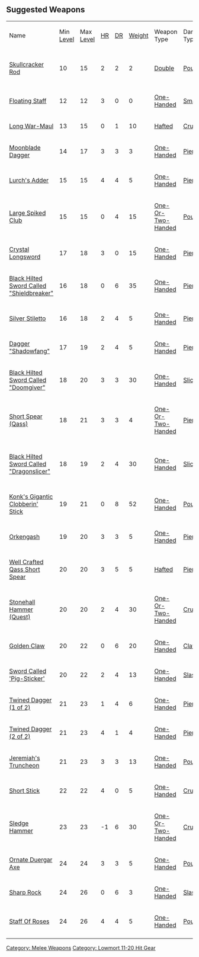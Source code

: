 ## Suggested Weapons

<table>
<tbody>
<tr class="odd">
<td><p>Name</p></td>
<td><p>Min<br />
<a href="Object_Level" title="wikilink">Level</a><br />
</p></td>
<td><p>Max<br />
<a href="Object_Level" title="wikilink">Level</a><br />
</p></td>
<td><p><a href="Hit_Roll" title="wikilink">HR</a><br />
</p></td>
<td><p><a href="Damage_Roll" title="wikilink">DR</a><br />
</p></td>
<td><p><a href="Object_Weight" title="wikilink">Weight</a><br />
</p></td>
<td><p>Weapon Type</p></td>
<td><p>Damage Type<br />
</p></td>
<td><p>Notes</p></td>
</tr>
<tr class="even">
<td><p><a href="Skullcracker_Rod" title="wikilink">Skullcracker
Rod</a></p></td>
<td><p>10</p></td>
<td><p>15</p></td>
<td><p>2</p></td>
<td><p>2</p></td>
<td><p>2</p></td>
<td><p><a href=":Category:Double_Weapons"
title="wikilink">Double</a></p></td>
<td><p><a href=":Category:Melee_Weapons_That_Pound"
title="wikilink">Pounding</a></p></td>
<td><p>Midgaard weaponsmith sells</p></td>
</tr>
<tr class="odd">
<td><p><a href="Floating_Staff" title="wikilink">Floating
Staff</a></p></td>
<td><p>12</p></td>
<td><p>12</p></td>
<td><p>3</p></td>
<td><p>0</p></td>
<td><p>0</p></td>
<td><p><a href=":Category:Standard_One-Handed_Weapons"
title="wikilink">One-Handed</a></p></td>
<td><p><a href=":Category:Melee_Weapons_That_Smack"
title="wikilink">Smacking</a></p></td>
<td></td>
</tr>
<tr class="even">
<td><p><a href="Long_War-Maul" title="wikilink">Long
War-Maul</a></p></td>
<td><p>13</p></td>
<td><p>15</p></td>
<td><p>0</p></td>
<td><p>1</p></td>
<td><p>10</p></td>
<td><p><a href=":Category:Hafted_Weapons"
title="wikilink">Hafted</a></p></td>
<td><p><a href=":Category:Melee_Weapons_That_Crush"
title="wikilink">Crushing</a></p></td>
<td></td>
</tr>
<tr class="odd">
<td><p><a href="Moonblade_Dagger" title="wikilink">Moonblade
Dagger</a></p></td>
<td><p>14</p></td>
<td><p>17</p></td>
<td><p>3</p></td>
<td><p>3</p></td>
<td><p>3</p></td>
<td><p><a href=":Category:Standard_One-Handed_Weapons"
title="wikilink">One-Handed</a></p></td>
<td><p><a href=":Category:Melee_Weapons_That_Pierce"
title="wikilink">Piercing</a></p></td>
<td></td>
</tr>
<tr class="even">
<td><p><a href="Lurch&#39;s_Adder" title="wikilink">Lurch's
Adder</a></p></td>
<td><p>15</p></td>
<td><p>15</p></td>
<td><p>4</p></td>
<td><p>4</p></td>
<td><p>5</p></td>
<td><p><a href=":Category:Standard_One-Handed_Weapons"
title="wikilink">One-Handed</a></p></td>
<td><p><a href=":Category:Melee_Weapons_That_Pierce"
title="wikilink">Piercing</a></p></td>
<td><p>Manifest item.</p></td>
</tr>
<tr class="odd">
<td><p><a href="Large_Spiked_Club" title="wikilink">Large Spiked
Club</a></p></td>
<td><p>15</p></td>
<td><p>15</p></td>
<td><p>0</p></td>
<td><p>4</p></td>
<td><p>15</p></td>
<td><p><a href=":Category:Standard_One-Or-Two-Handed_Weapons"
title="wikilink">One-Or-Two-Handed</a></p></td>
<td><p><a href=":Category:Melee_Weapons_That_Pound"
title="wikilink">Pounding</a></p></td>
<td><p><a href="Anti-Good_Flag" title="wikilink">anti-good</a></p></td>
</tr>
<tr class="even">
<td><p><a href="Crystal_Longsword" title="wikilink">Crystal
Longsword</a></p></td>
<td><p>17</p></td>
<td><p>18</p></td>
<td><p>3</p></td>
<td><p>0</p></td>
<td><p>15</p></td>
<td><p><a href=":Category:_Standard_One-Handed_Weapons"
title="wikilink">One-Handed</a></p></td>
<td><p><a href=":Category:_Melee_Weapons_That_Pierce"
title="wikilink">Piercing</a></p></td>
<td><p><a href="Invis_Flag" title="wikilink">invis</a></p></td>
</tr>
<tr class="odd">
<td><p><a href="Black_Hilted_Sword_Called_&quot;Shieldbreaker&quot;"
title="wikilink">Black Hilted Sword Called "Shieldbreaker"</a></p></td>
<td><p>16</p></td>
<td><p>18</p></td>
<td><p>0</p></td>
<td><p>6</p></td>
<td><p>35</p></td>
<td><p><a href=":Category:Standard_One-Handed_Weapons"
title="wikilink">One-Handed</a></p></td>
<td><p><a href=":Category:Melee_Weapons_That_Pierce"
title="wikilink">Piercing</a></p></td>
<td><p><a href="Invis_Flag" title="wikilink">invis</a> <a
href="NoRemove_Flag" title="wikilink">noremove</a></p></td>
</tr>
<tr class="even">
<td><p><a href="Silver_Stiletto" title="wikilink">Silver
Stiletto</a></p></td>
<td><p>16</p></td>
<td><p>18</p></td>
<td><p>2</p></td>
<td><p>4</p></td>
<td><p>5</p></td>
<td><p><a href=":Category:Standard_One-Handed_Weapons"
title="wikilink">One-Handed</a></p></td>
<td><p><a href=":Category:Melee_Weapons_That_Pierce"
title="wikilink">Piercing</a></p></td>
<td></td>
</tr>
<tr class="odd">
<td><p><a href="Dagger_&quot;Shadowfang&quot;" title="wikilink">Dagger
"Shadowfang"</a></p></td>
<td><p>17</p></td>
<td><p>19</p></td>
<td><p>2</p></td>
<td><p>4</p></td>
<td><p>5</p></td>
<td><p><a href=":Category:Standard_One-Handed_Weapons"
title="wikilink">One-Handed</a></p></td>
<td><p><a href=":Category:Melee_Weapons_That_Pierce"
title="wikilink">Piercing</a></p></td>
<td></td>
</tr>
<tr class="even">
<td><p><a href="Black_Hilted_Sword_Called_&quot;Doomgiver&quot;"
title="wikilink">Black Hilted Sword Called "Doomgiver"</a></p></td>
<td><p>18</p></td>
<td><p>20</p></td>
<td><p>3</p></td>
<td><p>3</p></td>
<td><p>30</p></td>
<td><p><a href=":Category:Standard_One-Handed_Weapons"
title="wikilink">One-Handed</a></p></td>
<td><p><a href=":Category:Melee_Weapons_That_Slice"
title="wikilink">Slicing</a></p></td>
<td><p><a href="Invis_Flag" title="wikilink">invis</a></p></td>
</tr>
<tr class="odd">
<td><p><a href="Short_Spear_(Qass)" title="wikilink">Short Spear
(Qass)</a></p></td>
<td><p>18</p></td>
<td><p>21</p></td>
<td><p>3</p></td>
<td><p>3</p></td>
<td><p>4</p></td>
<td><p><a href=":Category:Standard_One-Or-Two-Handed_Weapons"
title="wikilink">One-Or-Two-Handed</a></p></td>
<td><p><a href=":Category:Melee_Weapons_That_Pierce"
title="wikilink">Piercing</a></p></td>
<td></td>
</tr>
<tr class="even">
<td><p><a href="Black_Hilted_Sword_Called_&quot;Dragonslicer&quot;"
title="wikilink">Black Hilted Sword Called "Dragonslicer"</a></p></td>
<td><p>18</p></td>
<td><p>19</p></td>
<td><p>2</p></td>
<td><p>4</p></td>
<td><p>30</p></td>
<td><p><a href=":Category:Standard_One-Handed_Weapons"
title="wikilink">One-Handed</a></p></td>
<td><p><a href=":Category:Melee_Weapons_That_Slice"
title="wikilink">Slicing</a></p></td>
<td><p><a href="Invis_Flag" title="wikilink">invis</a>, also provides
-15 <a href="Saving_Throw" title="wikilink">save vs magic</a></p></td>
</tr>
<tr class="odd">
<td><p><a href="Konk&#39;s_Gigantic_Clobberin&#39;_Stick"
title="wikilink">Konk's Gigantic Clobberin' Stick</a></p></td>
<td><p>19</p></td>
<td><p>21</p></td>
<td><p>0</p></td>
<td><p>8</p></td>
<td><p>52</p></td>
<td><p><a href=":Category:Standard_One-Handed_Weapons"
title="wikilink">One-Handed</a></p></td>
<td><p><a href=":Category:Melee_Weapons_That_Pound"
title="wikilink">Pounding</a></p></td>
<td><p>need 28 <a href="Strength" title="wikilink">str</a> to
wield</p></td>
</tr>
<tr class="even">
<td><p><a href="Orkengash" title="wikilink">Orkengash</a></p></td>
<td><p>19</p></td>
<td><p>20</p></td>
<td><p>3</p></td>
<td><p>3</p></td>
<td><p>5</p></td>
<td><p><a href=":Category:Standard_One-Handed_Weapons"
title="wikilink">One-Handed</a></p></td>
<td><p><a href=":Category:Melee_Weapons_That_Pierce"
title="wikilink">Piercing</a></p></td>
<td></td>
</tr>
<tr class="odd">
<td><p><a href="Well_Crafted_Qass_Short_Spear" title="wikilink">Well
Crafted Qass Short Spear</a></p></td>
<td><p>20</p></td>
<td><p>20</p></td>
<td><p>3</p></td>
<td><p>5</p></td>
<td><p>5</p></td>
<td><p><a href=":Category:Hafted_Weapons"
title="wikilink">Hafted</a></p></td>
<td><p><a href=":Category:Melee_Weapons_That_Pierce"
title="wikilink">Piercing</a></p></td>
<td><p>provides +2 <a href="Constitution"
title="wikilink">con</a></p></td>
</tr>
<tr class="even">
<td><p><a href="Stonehall_Hammer_(Quest)" title="wikilink">Stonehall
Hammer (Quest)</a></p></td>
<td><p>20</p></td>
<td><p>20</p></td>
<td><p>2</p></td>
<td><p>4</p></td>
<td><p>30</p></td>
<td><p><a href=":Category:Standard_One-Or-Two-Handed_Weapons"
title="wikilink">One-Or-Two-Handed</a></p></td>
<td><p><a href=":Category:Melee_Weapons_That_Crush"
title="wikilink">Crushing</a></p></td>
<td><p><a href="Walking_Woods_Plague_Quest"
title="wikilink">Quest</a></p></td>
</tr>
<tr class="odd">
<td><p><a href="Golden_Claw" title="wikilink">Golden Claw</a></p></td>
<td><p>20</p></td>
<td><p>22</p></td>
<td><p>0</p></td>
<td><p>6</p></td>
<td><p>20</p></td>
<td><p><a href=":Category:Standard_One-Handed_Weapons"
title="wikilink">One-Handed</a></p></td>
<td><p><a href=":Category:Melee_Weapons_That_Claw"
title="wikilink">Clawing</a></p></td>
<td><p><a href="Anti-Evil_Flag" title="wikilink">anti-evil</a></p></td>
</tr>
<tr class="even">
<td><p><a href="Sword_Called_&#39;Pig-Sticker&#39;"
title="wikilink">Sword Called 'Pig-Sticker'</a></p></td>
<td><p>20</p></td>
<td><p>22</p></td>
<td><p>2</p></td>
<td><p>4</p></td>
<td><p>13</p></td>
<td><p><a href=":Category:Standard_One-Handed_Weapons"
title="wikilink">One-Handed</a></p></td>
<td><p><a href=":Category:Melee_Weapons_That_Slash"
title="wikilink">Slashing</a></p></td>
<td><p><a href="Anti-Evil_Flag" title="wikilink">anti-evil</a></p></td>
</tr>
<tr class="odd">
<td><p><a href="Twined_Dagger_(1_of_2)" title="wikilink">Twined Dagger
(1 of 2)</a></p></td>
<td><p>21</p></td>
<td><p>23</p></td>
<td><p>1</p></td>
<td><p>4</p></td>
<td><p>6</p></td>
<td><p><a href=":Category:Standard_One-Handed_Weapons"
title="wikilink">One-Handed</a></p></td>
<td><p><a href=":Category:Melee_Weapons_That_Pierce"
title="wikilink">Piercing</a></p></td>
<td><p>provides 1 <a href="Strength" title="wikilink">str</a></p></td>
</tr>
<tr class="even">
<td><p><a href="Twined_Dagger_(2_of_2)" title="wikilink">Twined Dagger
(2 of 2)</a></p></td>
<td><p>21</p></td>
<td><p>23</p></td>
<td><p>4</p></td>
<td><p>1</p></td>
<td><p>4</p></td>
<td><p><a href=":Category:Standard_One-Handed_Weapons"
title="wikilink">One-Handed</a></p></td>
<td><p><a href=":Category:Melee_Weapons_That_Pierce"
title="wikilink">Piercing</a></p></td>
<td><p>provides 1 <a href="Dexterity" title="wikilink">dex</a></p></td>
</tr>
<tr class="odd">
<td><p><a href="Jeremiah&#39;s_Truncheon" title="wikilink">Jeremiah's
Truncheon</a></p></td>
<td><p>21</p></td>
<td><p>23</p></td>
<td><p>3</p></td>
<td><p>3</p></td>
<td><p>13</p></td>
<td><p><a href=":Category:Standard_One-Handed_Weapons"
title="wikilink">One-Handed</a></p></td>
<td><p><a href=":Category:Melee_Weapons_That_Pound"
title="wikilink">Pounding</a></p></td>
<td></td>
</tr>
<tr class="even">
<td><p><a href="Short_Stick" title="wikilink">Short Stick</a></p></td>
<td><p>22</p></td>
<td><p>22</p></td>
<td><p>4</p></td>
<td><p>0</p></td>
<td><p>5</p></td>
<td><p><a href=":Category:Standard_One-Handed_Weapons"
title="wikilink">One-Handed</a></p></td>
<td><p><a href=":Category:Melee_Weapons_That_Crush"
title="wikilink">Crushing</a></p></td>
<td><p><a href="Armor_Class" title="wikilink">AC</a> -4</p></td>
</tr>
<tr class="odd">
<td><p><a href="Sledge_Hammer" title="wikilink">Sledge
Hammer</a></p></td>
<td><p>23</p></td>
<td><p>23</p></td>
<td><p>-1</p></td>
<td><p>6</p></td>
<td><p>30</p></td>
<td><p><a href=":Category:Standard_One-Or-Two-Handed_Weapons"
title="wikilink">One-Or-Two-Handed</a></p></td>
<td><p><a href=":Category:Melee_Weapons_That_Crush"
title="wikilink">Crushing</a></p></td>
<td></td>
</tr>
<tr class="even">
<td><p><a href="Ornate_Duergar_Axe" title="wikilink">Ornate Duergar
Axe</a></p></td>
<td><p>24</p></td>
<td><p>24</p></td>
<td><p>3</p></td>
<td><p>3</p></td>
<td><p>5</p></td>
<td><p><a href=":Category:Standard_One-Handed_Weapons"
title="wikilink">One-Handed</a></p></td>
<td><p><a href=":Category:Melee_Weapons_That_Pound"
title="wikilink">Pounding</a></p></td>
<td></td>
</tr>
<tr class="odd">
<td><p><a href="Sharp_Rock" title="wikilink">Sharp Rock</a></p></td>
<td><p>24</p></td>
<td><p>26</p></td>
<td><p>0</p></td>
<td><p>6</p></td>
<td><p>3</p></td>
<td><p><a href=":Category:Standard_One-Handed_Weapons"
title="wikilink">One-Handed</a></p></td>
<td><p><a href=":Category:Melee_Weapons_That_Slash"
title="wikilink">Slashing</a></p></td>
<td></td>
</tr>
<tr class="even">
<td><p><a href="Staff_Of_Roses" title="wikilink">Staff Of
Roses</a></p></td>
<td><p>24</p></td>
<td><p>26</p></td>
<td><p>4</p></td>
<td><p>4</p></td>
<td><p>5</p></td>
<td><p><a href=":Category:Standard_One-Handed_Weapons"
title="wikilink">One-Handed</a></p></td>
<td><p><a href=":Category:Melee_Weapons_That_Pound"
title="wikilink">Pounding</a></p></td>
<td><p><a href="Anti-Evil_Flag" title="wikilink">anti-evil</a></p></td>
</tr>
<tr class="odd">
<td></td>
<td></td>
<td></td>
<td></td>
<td></td>
<td></td>
<td></td>
<td></td>
<td></td>
</tr>
</tbody>
</table>

[Category: Melee Weapons](Category:_Melee_Weapons "wikilink") [Category:
Lowmort 11-20 Hit Gear](Category:_Lowmort_11-20_Hit_Gear "wikilink")
